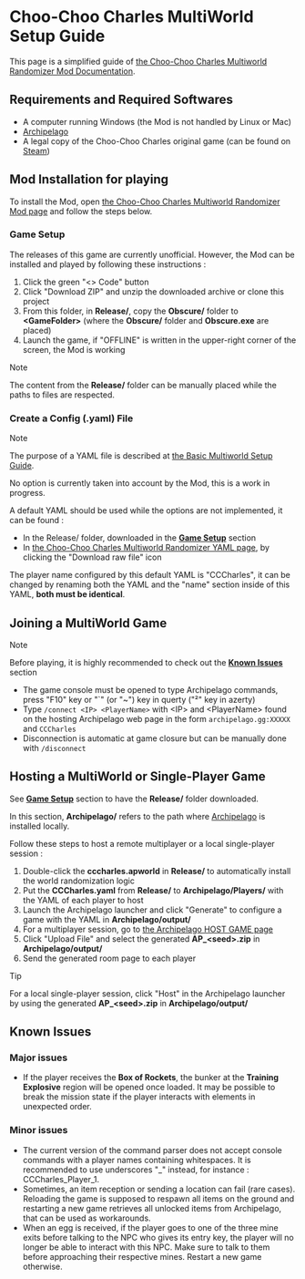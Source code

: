 # Choo-Choo Charles MultiWorld Setup Guide
This page is a simplified guide of [the Choo-Choo Charles Multiworld Randomizer Mod Documentation](https://github.com/lgbarrere/CCCharles-Random?tab=readme-ov-file#cccharles-random).

## Requirements and Required Softwares
* A computer running Windows (the Mod is not handled by Linux or Mac)
* [Archipelago](https://github.com/ArchipelagoMW/Archipelago/releases)
* A legal copy of the Choo-Choo Charles original game (can be found on [Steam](https://store.steampowered.com/))

## Mod Installation for playing
To install the Mod, open [the Choo-Choo Charles Multiworld Randomizer Mod page](https://github.com/lgbarrere/CCCharles-Random) and follow the steps below.

### Game Setup
The releases of this game are currently unofficial. However, the Mod can be installed and played by following these instructions :
1. Click the green "<> Code" button
2. Click "Download ZIP" and unzip the downloaded archive or clone this project
3. From this folder, in **Release/**, copy the **Obscure/** folder to **\<GameFolder\>** (where the **Obscure/** folder and **Obscure.exe** are placed)
4. Launch the game, if "OFFLINE" is written in the upper-right corner of the screen, the Mod is working
> [!NOTE]
> The content from the **Release/** folder can be manually placed while the paths to files are respected.

### Create a Config (.yaml) File
> [!NOTE]
> The purpose of a YAML file is described at [the Basic Multiworld Setup Guide](https://archipelago.gg/tutorial/Archipelago/setup/en#generating-a-game).

No option is currently taken into account by the Mod, this is a work in progress.

A default YAML should be used while the options are not implemented, it can be found :
* In the Release/ folder, downloaded in the **[Game Setup](https://github.com/lgbarrere/CCCharles-Random?tab=readme-ov-file#game-setup)** section
* In [the Choo-Choo Charles Multiworld Randomizer YAML page](https://github.com/lgbarrere/CCCharles-Random/blob/main/Release/CCCharles.yaml), by clicking the "Download raw file" icon

The player name configured by this default YAML is "CCCharles", it can be changed by renaming both the YAML and the "name" section inside of this YAML, **both must be identical**.

## Joining a MultiWorld Game
> [!NOTE]
> Before playing, it is highly recommended to check out the **[Known Issues](https://github.com/lgbarrere/CCCharles-Random?tab=readme-ov-file#known-issues)** section
* The game console must be opened to type Archipelago commands, press "F10" key or "`" (or "~") key in querty ("²" key in azerty)
* Type ``/connect <IP> <PlayerName>`` with \<IP\> and \<PlayerName\> found on the hosting Archipelago web page in the form ``archipelago.gg:XXXXX`` and ``CCCharles``
* Disconnection is automatic at game closure but can be manually done with ``/disconnect``

## Hosting a MultiWorld or Single-Player Game
See **[Game Setup](https://github.com/lgbarrere/CCCharles-Random#setup-the-game)** section to have the **Release/** folder downloaded.

In this section, **Archipelago/** refers to the path where [Archipelago](https://github.com/ArchipelagoMW/Archipelago/releases) is installed locally.

Follow these steps to host a remote multiplayer or a local single-player session :
1. Double-click the **cccharles.apworld** in **Release/** to automatically install the world randomization logic
2. Put the **CCCharles.yaml** from **Release/** to **Archipelago/Players/** with the YAML of each player to host
3. Launch the Archipelago launcher and click "Generate" to configure a game with the YAML in **Archipelago/output/**
4. For a multiplayer session, go to [the Archipelago HOST GAME page](https://archipelago.gg/uploads)
5. Click "Upload File" and select the generated **AP_\<seed\>.zip** in **Archipelago/output/**
6. Send the generated room page to each player
> [!TIP]
> For a local single-player session, click "Host" in the Archipelago launcher by using the generated **AP_\<seed\>.zip** in **Archipelago/output/**

## Known Issues
### Major issues
* If the player receives the **Box of Rockets**, the bunker at the **Training Explosive** region will be opened once loaded. It may be possible to break the mission state if the player interacts with elements in unexpected order.

### Minor issues
* The current version of the command parser does not accept console commands with a player names containing whitespaces. It is recommended to use underscores "_" instead, for instance : CCCharles_Player_1.
* Sometimes, an item reception or sending a location can fail (rare cases). Reloading the game is supposed to respawn all items on the ground and restarting a new game retrieves all unlocked items from Archipelago, that can be used as workarounds.
* When an egg is received, if the player goes to one of the three mine exits before talking to the NPC who gives its entry key, the player will no longer be able to interact with this NPC. Make sure to talk to them before approaching their respective mines. Restart a new game otherwise.
